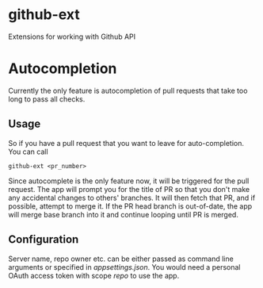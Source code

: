 # github-ext
Extensions for working with Github API

# Autocompletion
Currently the only feature is autocompletion of pull requests that take too long to pass all checks. 

## Usage
So if you have a pull request that you want to leave for auto-completion. You can call

`github-ext <pr_number>`

Since autocomplete is the only feature now, it will be triggered for the pull request. The app will prompt you for the title of PR so that you don't make any accidental changes to others' branches. It will then fetch that PR, and if possible, attempt to merge it. If the PR head branch is out-of-date, the app will merge base branch into it and continue looping until PR is merged.

## Configuration
Server name, repo owner etc. can be either passed as command line arguments or specified in *appsettings.json*. You would need a personal OAuth access token with scope *repo* to use the app.
